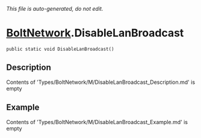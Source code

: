 *This file is auto-generated, do not edit.*

# [BoltNetwork](Types/BoltNetwork.md).DisableLanBroadcast
`public static void DisableLanBroadcast()`
## Description
Contents of 'Types/BoltNetwork/M/DisableLanBroadcast_Description.md' is empty
## Example
Contents of 'Types/BoltNetwork/M/DisableLanBroadcast_Example.md' is empty
